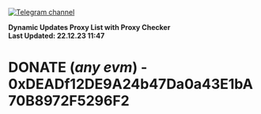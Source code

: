 [![Telegram channel](https://img.shields.io/endpoint?url=https://runkit.io/damiankrawczyk/telegram-badge/branches/master?url=https://t.me/n4z4v0d)](https://t.me/n4z4v0d) 

**Dynamic Updates Proxy List with Proxy Checker**  
**Last Updated: 22.12.23 11:47**

# DONATE (_any evm_) - 0xDEADf12DE9A24b47Da0a43E1bA70B8972F5296F2
